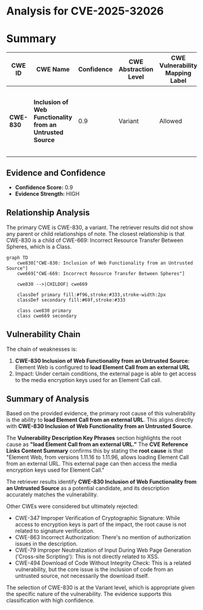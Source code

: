 # Analysis for CVE-2025-32026

# Summary
| CWE ID | CWE Name | Confidence | CWE Abstraction Level | CWE Vulnerability Mapping Label | CWE-Vulnerability Mapping Notes |
|---|---|---|---|---|---|
| **CWE-830** | **Inclusion of Web Functionality from an Untrusted Source** | 0.9 | Variant | Allowed | Primary CWE. The root cause is the inclusion of web functionality from an untrusted source. |

## Evidence and Confidence

*   **Confidence Score:** 0.9
*   **Evidence Strength:** HIGH

## Relationship Analysis
The primary CWE is CWE-830, a variant. The retriever results did not show any parent or child relationships of note. The closest relationship is that CWE-830 is a child of CWE-669: Incorrect Resource Transfer Between Spheres, which is a Class.

```mermaid
graph TD
    cwe830["CWE-830: Inclusion of Web Functionality from an Untrusted Source"]
    cwe669["CWE-669: Incorrect Resource Transfer Between Spheres"]
    
    cwe830 -->|CHILDOF| cwe669
    
    classDef primary fill:#f96,stroke:#333,stroke-width:2px
    classDef secondary fill:#69f,stroke:#333
    
    class cwe830 primary
    class cwe669 secondary
```

## Vulnerability Chain
The chain of weaknesses is:
1.  **CWE-830 Inclusion of Web Functionality from an Untrusted Source:** Element Web is configured to **load Element Call from an external URL**
2.  Impact: Under certain conditions, the external page is able to get access to the media encryption keys used for an Element Call call.

## Summary of Analysis
Based on the provided evidence, the primary root cause of this vulnerability is the ability to **load Element Call from an external URL**. This aligns directly with **CWE-830 Inclusion of Web Functionality from an Untrusted Source**.

The **Vulnerability Description Key Phrases** section highlights the root cause as **"load Element Call from an external URL."** The **CVE Reference Links Content Summary** confirms this by stating the **root cause** is that "Element Web, from versions 1.11.16 to 1.11.96, allows loading Element Call from an external URL. This external page can then access the media encryption keys used for Element Call."

The retriever results identify **CWE-830 Inclusion of Web Functionality from an Untrusted Source** as a potential candidate, and its description accurately matches the vulnerability.

Other CWEs were considered but ultimately rejected:

*   CWE-347 Improper Verification of Cryptographic Signature: While access to encryption keys is part of the impact, the root cause is not related to signature verification.
*   CWE-863 Incorrect Authorization: There's no mention of authorization issues in the description.
*   CWE-79 Improper Neutralization of Input During Web Page Generation ('Cross-site Scripting'): This is not directly related to XSS.
*   CWE-494 Download of Code Without Integrity Check: This is a related vulnerability, but the core issue is the inclusion of code from an untrusted source, not necessarily the download itself.

The selection of CWE-830 is at the Variant level, which is appropriate given the specific nature of the vulnerability. The evidence supports this classification with high confidence.